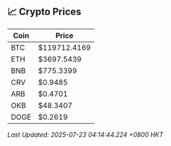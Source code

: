 ## 📈 Crypto Prices

| Coin | Price |
| ---- | ----- |
| BTC | $119712.4169 |
| ETH | $3697.5439 |
| BNB | $775.3399 |
| CRV | $0.9485 |
| ARB | $0.4701 |
| OKB | $48.3407 |
| DOGE | $0.2619 |

_Last Updated: 2025-07-23 04:14:44.224 +0800 HKT_